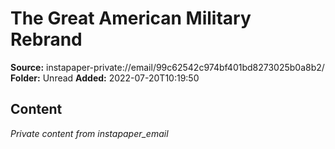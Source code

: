 # The Great American Military Rebrand

**Source:** instapaper-private://email/99c62542c974bf401bd8273025b0a8b2/
**Folder:** Unread
**Added:** 2022-07-20T10:19:50




## Content
*Private content from instapaper_email*
